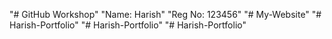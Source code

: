 "# GitHub Workshop" 
"Name: Harish" 
"Reg No: 123456" 
"# My-Website" 
"# Harish-Portfolio" 
"# Harish-Portfolio" 
"# Harish-Portfolio" 
